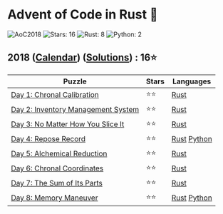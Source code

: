 # Advent of Code in Rust 🦀

![AoC2018](https://img.shields.io/badge/Advent_of_Code-2018-8A2BE2)
![Stars: 16](https://img.shields.io/badge/Stars-16⭐-blue)
![Rust: 8](https://img.shields.io/badge/Rust-8-cyan?logo=Rust)
![Python: 2](https://img.shields.io/badge/Python-2-cyan?logo=Python)

## 2018 ([Calendar](https://adventofcode.com/2018)) ([Solutions](../2018/)) : 16⭐

Puzzle                                                                               | Stars | Languages
------------------------------------------------------------------------------------ | ----- | -----------
[Day 1: Chronal Calibration](https://adventofcode.com/2018/day/1)                    | ⭐⭐  | [Rust](../2018/day1/day1.rs)
[Day 2: Inventory Management System](https://adventofcode.com/2018/day/2)            | ⭐⭐  | [Rust](../2018/day2/day2.rs)
[Day 3: No Matter How You Slice It](https://adventofcode.com/2018/day/3)             | ⭐⭐  | [Rust](../2018/day3/day3.rs)
[Day 4: Repose Record](https://adventofcode.com/2018/day/4)                          | ⭐⭐  | [Rust](../2018/day4/day4.rs) [Python](../2018/day4/day4.py)
[Day 5: Alchemical Reduction](https://adventofcode.com/2018/day/5)                   | ⭐⭐  | [Rust](../2018/day5/day5.rs)
[Day 6: Chronal Coordinates](https://adventofcode.com/2018/day/6)                    | ⭐⭐  | [Rust](../2018/day6/day6.rs)
[Day 7: The Sum of Its Parts](https://adventofcode.com/2018/day/7)                   | ⭐⭐  | [Rust](../2018/day7/day7.rs)
[Day 8: Memory Maneuver](https://adventofcode.com/2018/day/8)                        | ⭐⭐  | [Rust](../2018/day8/day8.rs) [Python](../2018/day8/day8.py)
